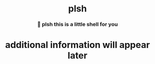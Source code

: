 <div align="center">
    <h1>plsh</h1>
    <h3>🌷 <strong>plsh this is a little shell for you</strong></h3>
    <h1>additional information will appear later</h1>
</div>